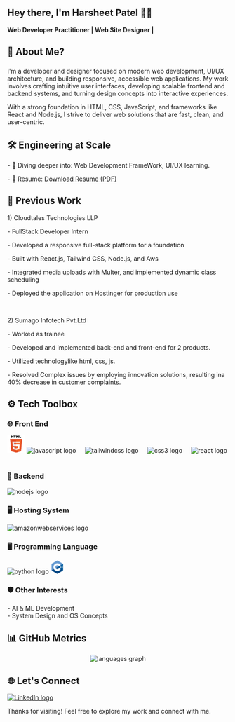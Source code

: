 

<body>  
 
## Hey there, I'm Harsheet Patel 👨‍💻 

**Web Developer Practitioner | Web Site Designer |**

<h2 align="left">💼 About Me?</h2>

###

<p align="left"> I'm a developer and designer focused on modern web development, UI/UX architecture, and building responsive, accessible web applications. My work involves crafting intuitive user interfaces, developing scalable frontend and backend systems, and turning design concepts into interactive experiences.

With a strong foundation in HTML, CSS, JavaScript, and frameworks like React and Node.js, I strive to deliver web solutions that are fast, clean, and user-centric.

 </p>
 
###

<h2 align="left">🛠️ Engineering at Scale</h2>

<p>
  - 🌱 Diving deeper into: Web Development FrameWork, UI/UX learning.
</p>
<p>
  - 📄 Resume: <a href="https://drive.google.com/file/d/1EA6aXwSIRHEFuPcL5RV8qLKLh86-eQsE/view?usp=drive_link" target="_blank">Download Resume (PDF)</a>
</p>


  
###

<h2 align="left">📂 Previous Work</h2>
<p>
  <p>1) Cloudtales Technologies LLP</p>
  <p>
   - FullStack Developer Intern
  </p>
  <p>
   - Developed a responsive full-stack platform for a foundation
  </p>
  <p>
    - Built with React.js, Tailwind CSS, Node.js, and Aws
</p>
<p>
  - Integrated media uploads with Multer, and implemented dynamic class scheduling
</p>
<p>
  - Deployed the application on Hostinger for production use
</p>

<br>

  <p>2) Sumago Infotech Pvt.Ltd </p>
  <p>- Worked as trainee</p>
  <p>
    - Developed and implemented back-end and front-end for 2 products.
  </p>
  <p>
   - Utilized technologylike html, css, js.
  </p>
  <p>
   - Resolved Complex issues by employing innovation solutions, resulting ina 40% decrease in customer complaints.
  </p>

###
<h2>⚙️ Tech Toolbox</h2>


<h3>🌐 Front End</h3>
<div align="left">
 <img src="https://raw.githubusercontent.com/devicons/devicon/master/icons/html5/html5-original-wordmark.svg" alt="html5" width="40" height="40"/>
  <img src="https://cdn.jsdelivr.net/gh/devicons/devicon/icons/javascript/javascript-original.svg" height="30" alt="javascript logo"  />
  <img width="12" />
  <img src="https://skillicons.dev/icons?i=tailwind" height="30" alt="tailwindcss logo"  />
  <img width="12" />
  <img src="https://cdn.jsdelivr.net/gh/devicons/devicon/icons/css3/css3-original.svg" height="30" alt="css3 logo"  />
  <img width="12" />
  <img src="https://cdn.jsdelivr.net/gh/devicons/devicon/icons/react/react-original.svg" height="30" alt="react logo"  />
  <img width="12" />

<h3> 🔧 Backend </h3>
<img src="https://cdn.jsdelivr.net/gh/devicons/devicon/icons/nodejs/nodejs-original.svg" height="30" alt="nodejs logo"  />
  <img width="12" />
  
  <h3>🖥️ Hosting System</h3>
  <img src="https://skillicons.dev/icons?i=aws" height="30" alt="amazonwebservices logo"  />
  <img width="12" />

  <h3>🖥️ Programming Language </h3>
  <img src="https://skillicons.dev/icons?i=py" height="30" alt="python logo"  />
  <img src="https://raw.githubusercontent.com/devicons/devicon/master/icons/cplusplus/cplusplus-original.svg" alt="cplusplus" width="30" height="30"/> 
  <img width="12" />
  
</div>

<h3> 🛡️ Other Interests</h3>
<p>
  - AI & ML Development<br>
  - System Design and OS Concepts
</p>

###

<h2 align="left">📊 GitHub Metrics</h2

###

<div align="center">
<!--  <img src="https://github-readme-stats.vercel.app/api?username=harsheetpatel&hide_title=false&hide_rank=false&show_icons=true&include_all_commits=true&count_private=true&disable_animations=false&theme=dracula&locale=en&hide_border=false" height="180" width = "750"alt="stats graph" /> -->
<!-- <br> -->
<img src="https://github-readme-stats.vercel.app/api/top-langs?username=harsheetpatel&locale=en&hide_title=false&layout=compact&card_width=320&langs_count=5&theme=dracula&hide_border=false" height="190" alt="languages graph" />

</div>

###
###
<h2>
🌐 Let's Connect</h2>
<a href="www.linkedin.com/in/harsheet-patel-836ba0248" target="_blank">
  <img src="https://img.shields.io/static/v1?message=LinkedIn&logo=linkedin&label=&color=0077B5&logoColor=white&labelColor=&style=for-the-badge" height="30" alt="LinkedIn logo" />
</a>

<p>Thanks for visiting! Feel free to explore my work and connect with me.</p>


</body>

###
